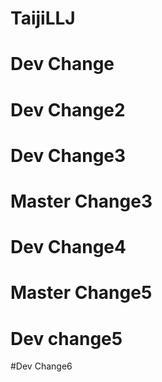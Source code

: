 # TaijiLLJ

# Dev Change

# Dev Change2


# Dev Change3

# Master Change3

# Dev Change4


# Master Change5


# Dev change5

#Dev Change6


